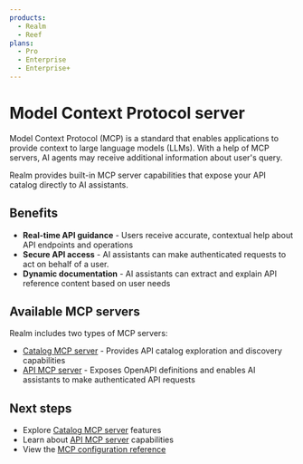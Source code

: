 ```yaml
---
products:
  - Realm
  - Reef
plans:
  - Pro
  - Enterprise
  - Enterprise+
---
```


# Model Context Protocol server

Model Context Protocol (MCP) is a standard that enables applications to provide context to large language models (LLMs). With a help of MCP servers, AI agents may receive additional information about user's query.

Realm provides built-in MCP server capabilities that expose your API catalog directly to AI assistants.

## Benefits

- **Real-time API guidance** - Users receive accurate, contextual help about API endpoints and operations
- **Secure API access** - AI assistants can make authenticated requests to act on behalf of a user.
- **Dynamic documentation** - AI assistants can extract and explain API reference content based on user needs

## Available MCP servers

Realm includes two types of MCP servers:

- [Catalog MCP server](./catalog-mcp/index.md) - Provides API catalog exploration and discovery capabilities
- [API MCP server](./api-mcp/index.md) - Exposes OpenAPI definitions and enables AI assistants to make authenticated API requests

## Next steps

- Explore [Catalog MCP server](./catalog-mcp/index.md) features
- Learn about [API MCP server](./api-mcp/index.md) capabilities
- View the [MCP configuration reference](../../config/mcp.md)